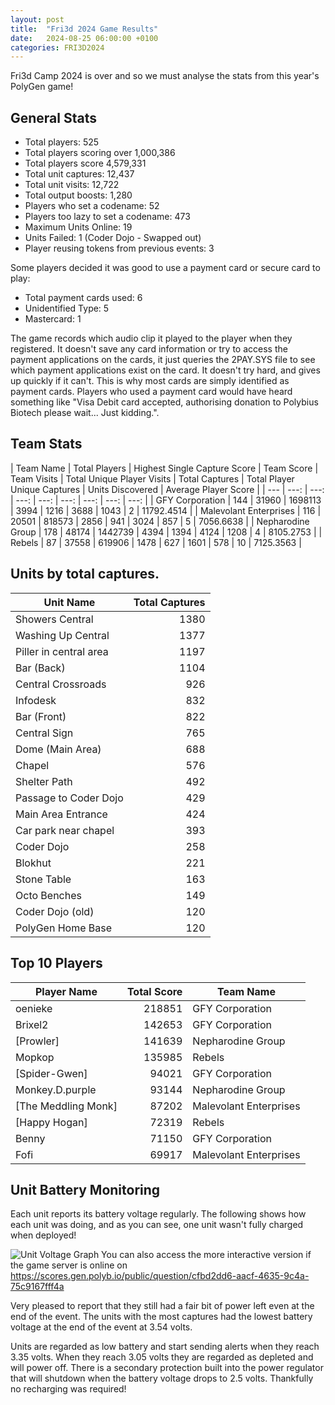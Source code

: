 ```yaml
---
layout: post
title:  "Fri3d 2024 Game Results"
date:   2024-08-25 06:00:00 +0100
categories: FRI3D2024
---
```


Fri3d Camp 2024 is over and so we must analyse the stats from this year's PolyGen game!

## General Stats

- Total players: 525
- Total players scoring over 1,000,386
- Total players score 4,579,331
- Total unit captures: 12,437
- Total unit visits: 12,722
- Total output boosts: 1,280
- Players who set a codename: 52
- Players too lazy to set a codename: 473
- Maximum Units Online: 19
- Units Failed: 1 (Coder Dojo - Swapped out)
- Player reusing tokens from previous events: 3

Some players decided it was good to use a payment card or secure card to play:
- Total payment cards used: 6
- Unidentified Type: 5
- Mastercard: 1

The game records which audio clip it played to the player when they registered.  It doesn't save any card information or try to access the payment applications on the cards, it just queries the 2PAY.SYS file to see which payment applications exist on the card.  It doesn't try hard, and gives up quickly if it can't.  This is why most cards are simply identified as payment cards.  Players who used a payment card would have heard something like "Visa Debit card accepted, authorising donation to Polybius Biotech please wait... Just kidding.".

## Team Stats

| Team Name | Total Players | Highest Single Capture Score | Team Score | Team Visits | Total Unique Player Visits | Total Captures | Total Player Unique Captures | Units Discovered | Average Player Score | 
| --- | ---: | ---: | ---: | ---: | ---: | ---: | ---: | ---: | 
| GFY Corporation | 144 | 31960 | 1698113 | 3994 | 1216 | 3688 | 1043 | 2 | 11792.4514 | 
| Malevolant Enterprises | 116 | 20501 | 818573 | 2856 | 941 | 3024 | 857 | 5 | 7056.6638 | 
| Nepharodine Group | 178 | 48174 | 1442739 | 4394 | 1394 | 4124 | 1208 | 4 | 8105.2753 | 
| Rebels | 87 | 37558 | 619906 | 1478 | 627 | 1601 | 578 | 10 | 7125.3563 | 

## Units by total captures.

| Unit Name | Total Captures | 
| --- | ---: | 
| Showers Central | 1380 | 
| Washing Up Central | 1377 | 
| Piller in central area | 1197 | 
| Bar (Back) | 1104 | 
| Central Crossroads | 926 | 
| Infodesk | 832 | 
| Bar (Front) | 822 | 
| Central Sign | 765 | 
| Dome (Main Area) | 688 | 
| Chapel | 576 | 
| Shelter Path | 492 | 
| Passage to Coder Dojo | 429 | 
| Main Area Entrance | 424 | 
| Car park near chapel | 393 | 
| Coder Dojo | 258 | 
| Blokhut | 221 | 
| Stone Table | 163 | 
| Octo Benches | 149 | 
| Coder Dojo (old) | 120 | 
| PolyGen Home Base | 120 | 

## Top 10 Players

| Player Name | Total Score | Team Name | 
| --- | ---: | --- | 
| oenieke | 218851 | GFY Corporation | 
| Brixel2 | 142653 | GFY Corporation | 
| [Prowler] | 141639 | Nepharodine Group | 
| Mopkop | 135985 | Rebels | 
| [Spider-Gwen] | 94021 | GFY Corporation | 
| Monkey.D.purple | 93144 | Nepharodine Group | 
| [The Meddling Monk] | 87202 | Malevolant Enterprises | 
| [Happy Hogan] | 72319 | Rebels | 
| Benny | 71150 | GFY Corporation | 
| Fofi | 69917 | Malevolant Enterprises | 


## Unit Battery Monitoring

Each unit reports its battery voltage regularly.  The following shows how each unit was doing, and as you can see, one unit wasn't fully charged when deployed!

![Unit Voltage Graph](https://gen.polyb.io/assets/img/Fri3dCampVoltages.png "Unit Voltage History")
You can also access the more interactive version if the game server is online on <https://scores.gen.polyb.io/public/question/cfbd2dd6-aacf-4635-9c4a-75c9167fff4a>

Very pleased to report that they still had a fair bit of power left even at the end of the event.  The units with the most captures had the lowest battery voltage at the end of the event at 3.54 volts.

Units are regarded as low battery and start sending alerts when they reach 3.35 volts.  When they reach 3.05 volts they are regarded as depleted and will power off.  There is a secondary protection built into the power regulator that will shutdown when the battery voltage drops to 2.5 volts.  Thankfully no recharging was required!

